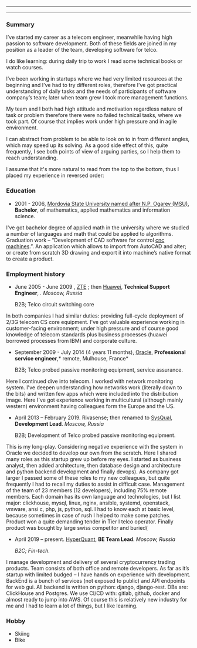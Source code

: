   -----------------------------------------------------------
  -----------------------------------------------------------

### 

### 

### Summary

I’ve started my career as a telecom engineer, meanwhile having high
passion to software development. Both of these fields are joined in my
position as a leader of the team, developing software for telco.

I do like learning: during daily trip to work I read some technical
books or watch courses.

I’ve been working in startups where we had very limited resources at the
beginning and I’ve had to try different roles, therefore I’ve got
practical understanding of daily tasks and the needs of participants of
software company’s team; later when team grew I took more management
functions.

My team and I both had high attitude and motivation regardless nature of
task or problem therefore there were no failed technical tasks, where we
took part. Of course that implies work under high pressure and in agile
environment.

I can abstract from problem to be able to look on to in from different
angles, which may speed up its solving. As a good side effect of this,
quite frequently, I see both points of view of arguing parties, so I
help them to reach understanding.

I assume that it's more natural to read from the top to the bottom, thus
I placed my experience in reversed order:

### Education

-   2001 - 2006, [Mordovia State University named after N.P.
    Ogarev (MSU)](https://www.mrsu.ru/en/), **Bachelor**, of
    mathematics, applied mathematics and information science.

I've got bachelor degree of applied math in the university where we
studied a number of languages and math that could be applied to
algorithms. Graduation work – “Development of CAD software for control
[cnc machines](https://en.wikipedia.org/wiki/Numerical_control).”. An
application which allows to import from AutoCAD and alter; or create
from scratch 3D drawing and export it into machine’s native format to
create a product.

### Employment history

-   June 2005 - June 2009 , [ZTE](https://www.zte.com.cn/global/) ; then
    [Huawei](https://www.huawei.com/), **Technical Support Engineer**,
    *. Moscow, Russia*

    B2B; Telco circuit switching core

In both companies I had similar duties: providing full-cycle deployment
of 2/3G telecom CS core equipment. I've got valuable experience working
in customer-facing environment; under high pressure and of course good
knowledge of telecom standards plus business processes (huawei borrowed
processes from IBM) and corporate culture.

-   September 2009 - July 2014 (4 years 11 months),
    [Oracle](https://www.oracle.com/industries/communications/solutions.html),
    **Professional service engineer**,* remote, Mulhouse, France*

    B2B; Telco probed passive monitoring equipment, service assurance.

Here I continued dive into telecom. I worked with network monitoring
system. I've deepen understanding how networks work (literally down to
the bits) and written few apps which were included into the distribution
image. Here I've got experience working in multicultural (although
mainly western) environment having colleagues form the Europe and the
US.

-   April 2013 – February 2019. Rivasense; then renamed to
    [SysQual](http://sysqual.net/), **Development Lead**. *Moscow,
    Russia*

    B2B; Development of Telco probed passive monitoring equipment.

This is my long-play. Considering negative experience with the system in
Oracle we decided to develop our own from the scratch. Here I shared
many roles as this startup grew up before my eyes. I started as business
analyst, then added architecture, then database design and architecture
and python backend development and finally devops). As company got
larger I passed some of these roles to my new colleagues, but quite
frequently I had to recall my duties to assist in difficult case.
Management of the team of 23 members (12 developers), including 75%
remote members. Each domain has its own language and technologies, but I
list major: clickhouse, mysql, linux, nginx, ansible, systemd,
openstack, vmware, ansi c, php, js, python, sql. I had to know each at
basic level, because sometimes in case of rush I helped to make some
patches. Product won a quite demanding tender in Tier I telco operator.
Finally product was bought by large swiss competitor and buried(

-   April 2019 – present. [HyperQuant](https://hyperquant.net/), **BE
    Team Lead**. *Moscow, Russia*

    *B2C; Fin-tech.*

I manage development and delivery of several cryptocurrency trading
products. Team consists of both office and remote developers. As far as
it’s startup with limited budged – I have hands on experience with
development. BackEnd is a bunch of services (not exposed to public) and
API endpoints for web gui. All backend is written on python: django,
django-rest. DBs are: ClickHouse and Postgres. We use CI/CD with:
gitlab, github, docker and almost ready to jump into AWS. Of course this
is relatively new industry for me and I had to learn a lot of things,
but I like learning.

### 

### Hobby

-   Skiing
-   Bike

